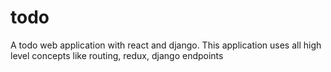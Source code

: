 # todo
<!-- To install python requiremetns type "pip install -r reqiurements.txt" -->
<!-- To install react dependencies type "npm install" -->
A todo web application with react and django.
This application uses all high level concepts like routing, redux, django endpoints
